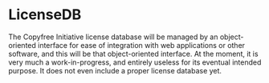 # LicenseDB

The Copyfree Initiative license database will be managed by an object-oriented
interface for ease of integration with web applications or other software, and
this will be that object-oriented interface.  At the moment, it is very much a
work-in-progress, and entirely useless for its eventual intended purpose.  It
does not even include a proper license database yet.
